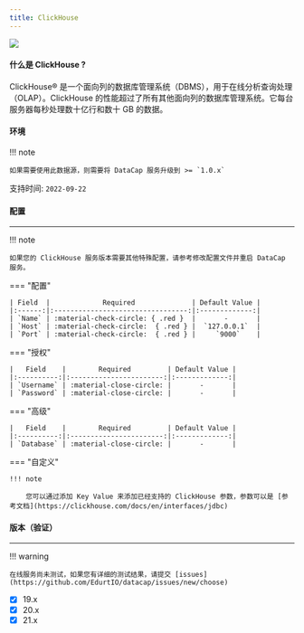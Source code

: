 ```yaml
---
title: ClickHouse
---
```


<img src="/assets/plugin/clickhouse.svg" class="connector-content-logo" />

#### 什么是 ClickHouse ?

ClickHouse® 是一个面向列的数据库管理系统（DBMS），用于在线分析查询处理（OLAP）。ClickHouse 的性能超过了所有其他面向列的数据库管理系统。它每台服务器每秒处理数十亿行和数十 GB 的数据。

#### 环境

!!! note

    如果需要使用此数据源，则需要将 DataCap 服务升级到 >= `1.0.x`

支持时间: `2022-09-22`

#### 配置

---

!!! note

    如果您的 ClickHouse 服务版本需要其他特殊配置，请参考修改配置文件并重启 DataCap 服务。

=== "配置"

    | Field  |             Required              | Default Value |
    |:------:|:---------------------------------:|:-------------:|
    | `Name` | :material-check-circle: { .red }  |       -       |
    | `Host` | :material-check-circle:  { .red } |  `127.0.0.1`  |
    | `Port` | :material-check-circle:  { .red } |     `9000`    |

=== "授权"

    |   Field    |        Required         | Default Value |
    |:----------:|:-----------------------:|:-------------:|
    | `Username` | :material-close-circle: |       -       |
    | `Password` | :material-close-circle: |       -       |

=== "高级"

    |   Field    |        Required         | Default Value |
    |:----------:|:-----------------------:|:-------------:|
    | `Database` | :material-close-circle: |       -       |

=== "自定义"

    !!! note

        您可以通过添加 Key Value 来添加已经支持的 ClickHouse 参数，参数可以是 [参考文档](https://clickhouse.com/docs/en/interfaces/jdbc)

#### 版本（验证）

---

!!! warning

    在线服务尚未测试，如果您有详细的测试结果，请提交 [issues](https://github.com/EdurtIO/datacap/issues/new/choose)

- [x] 19.x
- [x] 20.x
- [x] 21.x
